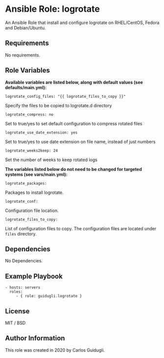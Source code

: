 Ansible Role: logrotate
=========

An Ansible Role that install and configure logrotate on RHEL/CentOS, Fedora and Debian/Ubuntu.

Requirements
------------

No requirements.

Role Variables
--------------

**Available variables are listed below, along with default values (see defaults/main.yml):**

    logrotate_config_files: "{{ logrotate_files_to_copy }}"

Specify the files to be copied to logrotate.d directory

    logrotate_compress: no

Set to true/yes to set default configuration to compress rotated files

    logrotate_use_date_extension: yes

Set to true/yes to use date extension on file name, instead of just numbers

    logrotate_weeks2keep: 24

Set the number of weeks to keep rotated logs

**The variables listed below do not need to be changed for targeted systems (see vars/main.yml):**

    logrotate_packages:

Packages to install logrotate.

    logrotate_conf:

Configuration file location.

    logrotate_files_to_copy:

List of configuration files to copy. The configuration files are located under `files` directory.

Dependencies
------------

No Dependencies.

Example Playbook
----------------

    - hosts: servers
      roles:
         - { role: guidugli.logrotate }

License
-------

MIT / BSD

Author Information
------------------

This role was created in 2020 by Carlos Guidugli.
